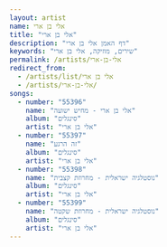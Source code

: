 ```yaml
---
layout: artist
name: אלי בן ארי
title: "אלי בן ארי"
description: "דף האמן אלי בן ארי"
keywords: "שירים, מוזיקה, אלי בן ארי"
permalink: /artists/אלי-בן-ארי
redirect_from:
  - /artists/list/אלי בן ארי
  - /artists/אלי-בן-ארי/
songs:
  - number: "55396"
    name: "אלי בן ארי - מחיש ישועה"
    album: "סינגלים"
    artist: "אלי בן ארי"
  - number: "55397"
    name: "זה הרגע"
    album: "סינגלים"
    artist: "אלי בן ארי"
  - number: "55398"
    name: "נוסטלגיה ישראלית - מחרוזת קצבית"
    album: "סינגלים"
    artist: "אלי בן ארי"
  - number: "55399"
    name: "נוסטלגיה ישראלית - מחרוזת שקטה"
    album: "סינגלים"
    artist: "אלי בן ארי"
---
```

